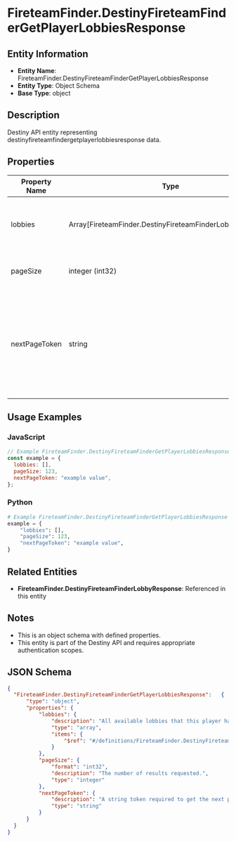 # FireteamFinder.DestinyFireteamFinderGetPlayerLobbiesResponse

## Entity Information
- **Entity Name**: FireteamFinder.DestinyFireteamFinderGetPlayerLobbiesResponse
- **Entity Type**: Object Schema
- **Base Type**: object

## Description
Destiny API entity representing destinyfireteamfindergetplayerlobbiesresponse data.

## Properties

| Property Name | Type | Description | Required |
|---------------|------|-------------|----------|
| lobbies | Array[FireteamFinder.DestinyFireteamFinderLobbyResponse] | All available lobbies that this player has created or is a member of. | No |
| pageSize | integer (int32) | The number of results requested. | No |
| nextPageToken | string | A string token required to get the next page of results. This will be null or empty if there are no more results. | No |

## Usage Examples

### JavaScript
```javascript
// Example FireteamFinder.DestinyFireteamFinderGetPlayerLobbiesResponse object
const example = {
  lobbies: [],
  pageSize: 123,
  nextPageToken: "example value",
};
```

### Python
```python
# Example FireteamFinder.DestinyFireteamFinderGetPlayerLobbiesResponse object
example = {
    "lobbies": [],
    "pageSize": 123,
    "nextPageToken": "example value",
}
```

## Related Entities
- **FireteamFinder.DestinyFireteamFinderLobbyResponse**: Referenced in this entity

## Notes
- This is an object schema with defined properties.
- This entity is part of the Destiny API and requires appropriate authentication scopes.

## JSON Schema
```json
{
  "FireteamFinder.DestinyFireteamFinderGetPlayerLobbiesResponse":   {
      "type": "object",
      "properties": {
          "lobbies": {
              "description": "All available lobbies that this player has created or is a member of.",
              "type": "array",
              "items": {
                  "$ref": "#/definitions/FireteamFinder.DestinyFireteamFinderLobbyResponse"
              }
          },
          "pageSize": {
              "format": "int32",
              "description": "The number of results requested.",
              "type": "integer"
          },
          "nextPageToken": {
              "description": "A string token required to get the next page of results. This will be null or empty if there are no more results.",
              "type": "string"
          }
      }
  }
}
```
